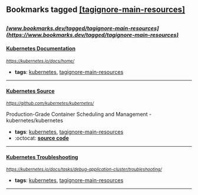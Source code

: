 ## Bookmarks tagged [[tagignore-main-resources]](https://www.bookmarks.dev?q=[tagignore-main-resources])

_<sup><sup>[www.bookmarks.dev/tagged/tagignore-main-resources](https://www.bookmarks.dev/tagged/tagignore-main-resources)</sup></sup>_
---
#### [Kubernetes Documentation](https://kubernetes.io/docs/home/)
_<sup>https://kubernetes.io/docs/home/</sup>_

* **tags**: [kubernetes](../tagged/kubernetes.md), [tagignore-main-resources](../tagged/tagignore-main-resources.md)
---
#### [Kubernetes Source](https://github.com/kubernetes/kubernetes/)
_<sup>https://github.com/kubernetes/kubernetes/</sup>_

Production-Grade Container Scheduling and Management - kubernetes/kubernetes
* **tags**: [kubernetes](../tagged/kubernetes.md), [tagignore-main-resources](../tagged/tagignore-main-resources.md)
* :octocat: **[source code](https://github.com/kubernetes/kubernetes/)**
---
#### [Kubernetes Troubleshooting](https://kubernetes.io/docs/tasks/debug-application-cluster/troubleshooting/)
_<sup>https://kubernetes.io/docs/tasks/debug-application-cluster/troubleshooting/</sup>_

* **tags**: [kubernetes](../tagged/kubernetes.md), [tagignore-main-resources](../tagged/tagignore-main-resources.md)
---
